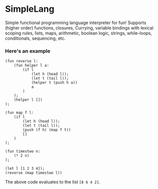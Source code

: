 # SimpleLang
Simple functional programming language interpreter for fun! Supports (higher order) functions, closures, Currying, variable bindings with lexical scoping rules, lists, maps, arithmetic, boolean logic, strings, while-loops, conditionals, sequencing, etc. 

### Here's an example

```
(fun reverse l:
    (fun helper l a:
        (if l
            (let h (head l));
            (let t (tail l));
            (helper t (push h a))
            a
        )
    );
    (helper l [])
);

(fun map f l:
    (if l
        (let h (head l));
        (let t (tail l));
        (push (f h) (map f t))
        []
    )
);

(fun timestwo n: 
    (* 2 n)
);

(let l [1 2 3 4]);
(reverse (map timestwo l))
```

The above code evaluates to the list `[8 6 4 2]`.
